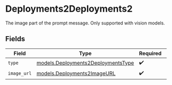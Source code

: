 # Deployments2Deployments2

The image part of the prompt message. Only supported with vision models.


## Fields

| Field                                                                          | Type                                                                           | Required                                                                       | Description                                                                    |
| ------------------------------------------------------------------------------ | ------------------------------------------------------------------------------ | ------------------------------------------------------------------------------ | ------------------------------------------------------------------------------ |
| `type`                                                                         | [models.Deployments2DeploymentsType](../models/deployments2deploymentstype.md) | :heavy_check_mark:                                                             | N/A                                                                            |
| `image_url`                                                                    | [models.Deployments2ImageURL](../models/deployments2imageurl.md)               | :heavy_check_mark:                                                             | N/A                                                                            |